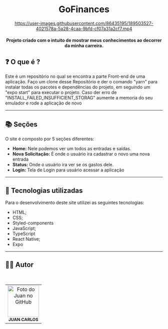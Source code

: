 <h1 align="center">
  <br>GoFinances
</h1>

<div align="center">

https://user-images.githubusercontent.com/86435195/189503527-4021578a-5a28-4caa-9bfd-cf07a31a2cf7.mp4

</div>



<h4 align="center">
  Projeto criado com o intuito de mostrar meus conhecimentos ao decorrer da minha carreira.
</h4>

## ❓ O que é ?

Este é um repositório no qual se encontra a parte Front-end de uma aplicação. Faço um clone desse Repositório e der o comando "yarn" para instalar todas os pacotes e dependências do projeto, em seguindo um "expo start" para executar o projeto.
Caso der erro de "INSTALL_FAILED_INSUFFICIENT_STORAG" aumente a memoria do seu emulador e rode a aplicação de novo

<hr>

<!-- ## 🎯 Objetivo

Esse projeto tem como objetivo, criar um gerenciador de patrimonio de materia e verificar o status dele

<hr> -->

## 📚 Seções

O site é composto por 5 seções diferentes:

- **Home:** Nele podemos ver um todos as entradas e saídas.
- **Nova Solicitação:** É onde o usuário ira cadastrar o novo uma nova entrada
- **Status:** Onde o usuário ira ver se os gastos dele.
- **Login:** Tela de Login para usuário acessar a aplicação

---

## 💼 Tecnologias utilizadas

Para o desenvolvimento deste site utilizei as seguintes tecnologias:

- HTML;
- CSS;
- Styled-components
- JavaScript;
- TypeScript
- React Native;
- Expo

---

## 👨‍💻 Autor

 <br>
<table>
  <tr>
    <td align="center">
      <a href="https://github.com/JuanCarllos13">
        <img src="https://github.com/JuanCarllos13.png" width="100px;" height="100px" alt="Foto do Juan no GitHub"/><br>
        <sub>
          <b>JUAN CARLOS</b>
        </sub>
      </a>
    </td>
  </tr>
</table>
</table>
